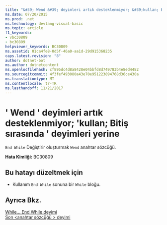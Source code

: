 ```yaml
---
title: "&#39; Wend &#39; deyimleri artık desteklenmiyor; &#39;kullan; Bitiş sırasında &#39; deyimleri yerine"
ms.date: 07/20/2015
ms.prod: .net
ms.technology: devlang-visual-basic
ms.topic: article
f1_keywords:
- vbc30809
- bc30809
helpviewer_keywords: BC30809
ms.assetid: 01ca4fe8-0d5f-46a0-aa1d-29d915368235
caps.latest.revision: "8"
author: dotnet-bot
ms.author: dotnetcontent
ms.openlocfilehash: cf895dc4d8a8428e04bbfd8d749783b4e8ed4482
ms.sourcegitcommit: 4f3fef493080a43e70e951223894768d36ce430a
ms.translationtype: MT
ms.contentlocale: tr-TR
ms.lasthandoff: 11/21/2017
---
```

# <a name="39wend39-statements-are-no-longer-supported-use-39end-while39-statements-instead"></a>&#39; Wend &#39; deyimleri artık desteklenmiyor; &#39;kullan; Bitiş sırasında &#39; deyimleri yerine
`End While` Değiştirir oluşturmak `Wend` anahtar sözcüğü.  
  
 **Hata Kimliği:** BC30809  
  
## <a name="to-correct-this-error"></a>Bu hatayı düzeltmek için  
  
-   Kullanım `End While` sonuna bir `While` bloğu.  
  
## <a name="see-also"></a>Ayrıca Bkz.  
 [While... End While deyimi](../../visual-basic/language-reference/statements/while-end-while-statement.md)  
 [Son \<anahtar sözcüğü > deyimi](../../visual-basic/language-reference/statements/end-keyword-statement.md)

